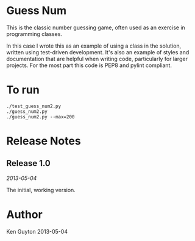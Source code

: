 Guess Num
=========

This is the classic number guessing game, often used as an exercise in
programming classes. 

In this case I wrote this as an example of using a class in the
solution, written using test-driven development.  It's also an example
of styles and documentation that are helpful when writing code,
particularly for larger projects.  For the most part this code is PEP8
and pylint compliant.

To run
======

    ./test_guess_num2.py
    ./guess_num2.py
    ./guess_num2.py --max=200


Release Notes
=============

Release 1.0
-----------

*2013-05-04*

The initial, working version.


Author
======

Ken Guyton
2013-05-04
